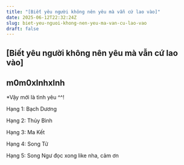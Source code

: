 ```yaml
---
title: "[Biết yêu người không nên yêu mà vẫn cứ lao vào]"
date: 2025-06-12T22:32:24Z
slug: biet-yeu-nguoi-khong-nen-yeu-ma-van-cu-lao-vao
draft: false
---
```


## [Biết yêu người không nên yêu mà vẫn cứ lao vào]

## m0m0xInhxInh

*Vậy mới là tình yêu ^^!

Hạng 1: Bạch Dương

Hạng 2: Thủy Bình

Hạng 3: Ma Kết

Hạng 4: Song Tử

Hạng 5: Song Ngư
đọc xong like nha, cảm ơn